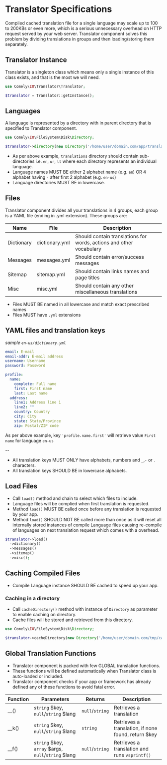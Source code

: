 # Translator Specifications

Compiled cached translation file for a single language may scale up to 100 to 200KBs or even more, which is a serious 
unnecessary overhead on HTTP request served by your web server. Translator component solves this problem by dividing 
translations in groups and then loading/storing them separately.

## Translator Instance

Translator is a singleton class which means only a single instance of this class exists, and that is the most we will 
need.

```php
use Comely\IO\Translator\Translator;

$translator = Translator::getInstance();
```

## Languages

A language is represented by a directory with in parent directory that is specified to Translator component.

```php
use Comely\IO\FileSystem\Disk\Directory;

$translator->directory(new Directory('/home/user/domain.com/app/translations'));
```

* As per above example, `translations` directory should contain sub-directories i.e. `en`, `ur`, `lt` where each 
directory represents an individual language.
* Language names MUST BE either 2 alphabet name (e.g. `en`) OR 4 alphabet having `-` after first 2 alphabet (e.g. `en-us`)
* Language directories MUST BE in lowercase.

## Files

Translator component divides all your translations in 4 groups, each group is a YAML file (ending in .yml extension). 
These groups are:

Name | File | Description
--- | --- | ---
Dictionary | dictionary.yml | Should contain translations for words, actions and other vocabulary
Messages | messages.yml | Should contain error/success messages
Sitemap | sitemap.yml | Should contain links names and page titles
Misc | misc.yml | Should contain any other miscellaneous translations

* Files MUST BE named in all lowercase and match exact prescribed names
* Files MUST have `.yml` extensions

## YAML files and translation keys

*sample `en-us/dictionary.yml`*
```yaml
email: E-mail
email-addr: E-mail address
username: Username
password: Password

profile:
  name:
    complete: Full name
    first: First name
    last: Last name
  address:
    line1: Address line 1
    line2: ""
    country: Country
    city: City
    state: State/Province
    zip: Postal/ZIP code

```

As per above example, key `'profile.name.first'` will retrieve value `First name` for language `en-us`

--

* All translation keys MUST ONLY have alphabets, numbers and `_`,`-` or `.` characters.
* All translation keys SHOULD BE in lowercase alphabets. 

## Load Files

* Call `load()` method and chain to select which files to include.
* Language files will be complied when first translation is requested.
* Method `load()` MUST BE called once before any translation is requested by your app.
* Method `load()` SHOULD NOT BE called more than once as it will reset all internally stored instances of compile 
Language files causing re-compile of languages on next translation request which comes with a overhead.

```php
$translator->load()
  ->dictionary()
  ->messages()
  ->sitemap()
  ->misc();
```

## Caching Compiled Files

* Compile Language instance SHOULD BE cached to speed up your app.

### Caching in a directory

* Call `cacheDirectory()` method with instance of `Directory` as parameter to enable caching on directory.
* Cache files will be stored and retrieved from this directory.

```php
use Comely\IO\FileSystem\Disk\Directory;

$translator->cacheDirectory(new Directory('/home/user/domain.com/tmp/cache'));
```

## Global Translation Functions

* Translator component is packed with few GLOBAL translation functions.
* These functions will be defined automatically when Translator class is auto-loaded or included.
* Translator component checks if your app or framework has already defined any of these functions to avoid fatal error.

Function | Parameters | Returns | Description
--- | --- | --- | ---
__() | `string` $key, `null`/`string` $lang | `null`/`string` |Retrieves a translation
__k() | `string` $key, `null`/`string` $lang | `string` | Retrieves a translation, if none found, return $key
__f() | `string` $key, `array` $args, `null`/`string` $lang | `null`/`string` | Retrieves a translation and runs `vsprintf()`
